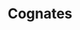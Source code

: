 ---
title: Cognates
layout: revealjs-vocabulary
category: method
script: 
- "The English language has been shaped by a number of other languages over the centuries, and most Anglophones know that Latin and German were two of the most important. What many don't realize is how much the French language has influenced English."
script2:
- animal
- moral
- professional
- constitution
- prostitution
- admiration
- pastor
- missionary
---
